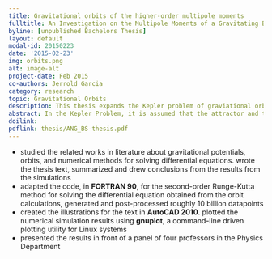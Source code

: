```yaml
---
title: Gravitational orbits of the higher-order multipole moments
fulltitle: An Investigation on the Multipole Moments of a Gravitating Body and its Effects on Orbits
byline: [unpublished Bachelors Thesis]
layout: default
modal-id: 20150223
date: '2015-02-23'
img: orbits.png
alt: image-alt
project-date: Feb 2015
co-authors: Jerrold Garcia
category: research
topic: Gravitational Orbits
description: This thesis expands the Kepler problem of graviational orbits by considering the additional multipole moments of a non-spherically symmetric attractor.
abstract: In the Kepler Problem, it is assumed that the attractor and the orbiting body to be both point particles. In this paper, we removed this assumption for the attractor and assume that it has a shape. To do this, we derived the general form of the additional terms in the multipole expansion. Specifically, we look at the quadrupole moment of a gravitating body and used this as the approximation of our extended body. Using analytical methods, we were able to show that only the the z-component of the angular momentum vector remains constant, and that orbits starting at the equatorial or azimuthal plane stay on a single plane. We also used numerical methods to show that the orbit varies as the initial conditions approach the attractor.
doilink:
pdflink: thesis/ANG_BS-thesis.pdf
---
```


* studied the related works in literature about gravitational potentials, orbits, and numerical methods for solving differential equations. wrote the thesis text, summarized and drew conclusions from the results from the simulations
*  adapted the code, in **FORTRAN 90**, for the second-order Runge-Kutta method for solving the differential equation obtained from the orbit calculations, generated and post-processed roughly 10 billion datapoints
* created the illustrations for the text in **AutoCAD 2010**. plotted the numerical simulation results using **gnuplot**, a command-line driven plotting utility for Linux systems
* presented the results in front of a panel of four professors in the Physics Department
